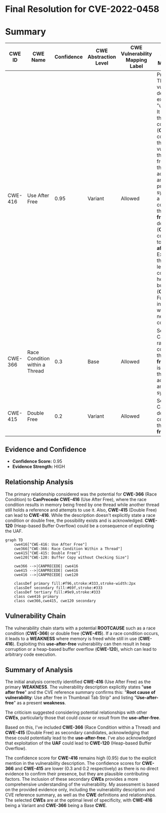 # Final Resolution for CVE-2022-0458

# Summary
| CWE ID | CWE Name | Confidence | CWE Abstraction Level | CWE Vulnerability Mapping Label | CWE-Vulnerability Mapping Notes |
|---|---|---|---|---|---|
| CWE-416 | Use After Free | 0.95 | Variant | Allowed | Primary CWE. The vulnerability description explicitly states "use after free." It is possible that a race condition (**CWE-366**) contributes to this vulnerability. If the memory is freed in one thread and accessed in another without proper synchronization, a race condition could lead to the **use-after-free**. Also, a double free (**CWE-415**) could contribute to the **use-after-free**. Exploitation of the **UAF** could lead to heap corruption or a heap-based buffer overflow (**CWE-120**). Further investigation would be needed to confirm this. |
| CWE-366 | Race Condition within a Thread | 0.3 | Base | Allowed | Secondary Candidate. A race condition could lead to the **use-after-free** if memory is freed in one thread and accessed in another without synchronization.|
| CWE-415 | Double Free | 0.2 | Variant | Allowed | Secondary Candidate. A double free could precede the **use-after-free**. |

## Evidence and Confidence

*   **Confidence Score:** 0.95
*   **Evidence Strength:** HIGH

## Relationship Analysis
The primary relationship considered was the potential for **CWE-366** (Race Condition) to **CanPrecede** **CWE-416** (Use After Free), where the race condition results in memory being freed by one thread while another thread still holds a reference and attempts to use it. Also, **CWE-415** (Double Free) can lead to **CWE-416**. While the description doesn't explicitly state a race condition or double free, the possibility exists and is acknowledged. **CWE-120** (Heap-based Buffer Overflow) could be a consequence of exploiting the UAF.

```mermaid
graph TD
    cwe416["CWE-416: Use After Free"]
    cwe366["CWE-366: Race Condition Within a Thread"]
    cwe415["CWE-415: Double Free"]
    cwe120["CWE-120: Buffer Copy without Checking Size"]

    cwe366 -->|CANPRECEDE| cwe416
    cwe415 -->|CANPRECEDE| cwe416
    cwe416 -->|CANPRECEDE| cwe120
    
    classDef primary fill:#f96,stroke:#333,stroke-width:2px
    classDef secondary fill:#69f,stroke:#333
    classDef tertiary fill:#9e9,stroke:#333
    class cwe416 primary
    class cwe366,cwe415, cwe120 secondary
```

## Vulnerability Chain
The vulnerability chain starts with a potential **ROOTCAUSE** such as a race condition (**CWE-366**) or double free (**CWE-415**). If a race condition occurs, it leads to a **WEAKNESS** where memory is freed while still in use (**CWE-416**). Exploiting this **use-after-free** vulnerability can then result in heap corruption or a heap-based buffer overflow (**CWE-120**), which can lead to arbitrary code execution.

## Summary of Analysis
The initial analysis correctly identified **CWE-416** (Use After Free) as the primary **WEAKNESS**. The vulnerability description explicitly states "**use after free**" and the CVE reference summary confirms this: "**Root cause of vulnerability**: Use after free in Thumbnail Tab Strip" and listing "**Use-after-free**" as a present **weakness**.

The criticism suggested considering potential relationships with other **CWEs**, particularly those that could *cause* or *result* from the **use-after-free**.

Based on this, I've included **CWE-366** (Race Condition within a Thread) and **CWE-415** (Double Free) as secondary candidates, acknowledging that these could potentially lead to the **use-after-free**. I've also acknowledged that exploitation of the **UAF** could lead to **CWE-120** (Heap-based Buffer Overflow).

The confidence score for **CWE-416** remains high (0.95) due to the explicit mention in the vulnerability description. The confidence scores for **CWE-366** and **CWE-415** are lower (0.3 and 0.2 respectively) as there is no direct evidence to confirm their presence, but they are plausible contributing factors. The inclusion of these secondary **CWEs** provides a more comprehensive understanding of the vulnerability.
My assessment is based on the provided evidence only, including the vulnerability description and CVE reference summary, as well as the **CWE** definitions and relationships.
The selected **CWEs** are at the optimal level of specificity, with **CWE-416** being a Variant and **CWE-366** being a Base **CWE**.